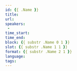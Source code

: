 ```yaml
---
id: {{ .Name }}
title: 
url: 
speakers:
 - 
time_start: 
time_end:   
block: {{ substr .Name 0 1 }}
slot: {{ substr .Name 1 1 }}
format: {{ substr .Name 2 1 }}
language: 
tags:
---
```


